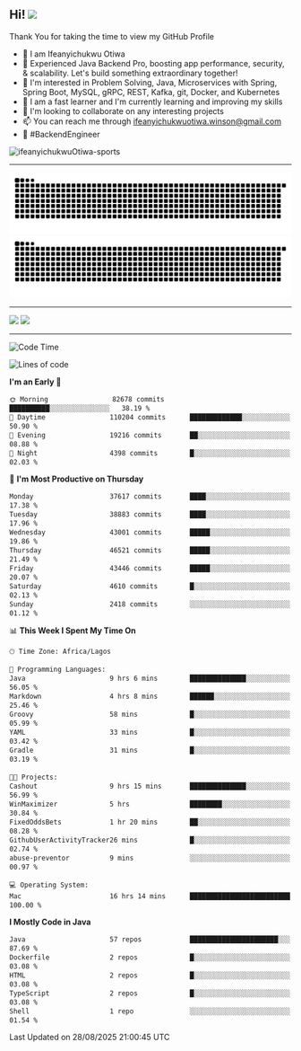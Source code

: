 <!-- BLOG-POST-LIST:START --><!-- BLOG-POST-LIST:END -->

## Hi! <img src="https://media.giphy.com/media/hvRJCLFzcasrR4ia7z/giphy.gif" width="4%"> 

Thank You for taking the time to view my GitHub Profile

- 👋 I am Ifeanyichukwu Otiwa
- 🚀 Experienced Java Backend Pro, boosting app performance, security, & scalability. Let's build something extraordinary together!
- 👀 I'm interested in Problem Solving, Java, Microservices with Spring, Spring Boot, MySQL, gRPC, REST, Kafka, git, Docker, and Kubernetes
- 🌱 I am a fast learner and I'm currently learning and improving my skills
- 💞️ I'm looking to collaborate on any interesting projects
- 📫 You can reach me through ifeanyichukwuotiwa.winson@gmail.com
- 🚀 #BackendEngineer

<p align="left" marginTop="10px"> <img src="https://komarev.com/ghpvc/?username=ifeanyichukwuOtiwa-sports&label=Profile%20views&color=0e75b6&style=for-the-badge" alt="ifeanyichukwuOtiwa-sports" /> </p>

***

<!--🐍📈SNAKEGRAPH / 🌐WEBSITE: https://github.com/Platane/snk -->
![github contribution grid snake animation](https://raw.githubusercontent.com/ifeanyichukwuOtiwa-sports/ifeanyichukwuOtiwa-sports/output/github-contribution-grid-snake-dark.svg#gh-dark-mode-only)![github contribution grid snake animation](https://raw.githubusercontent.com/ifeanyichukwuOtiwa-sports/ifeanyichukwuOtiwa-sports/output/github-contribution-grid-snake.svg#gh-light-mode-only)

***

<p float="left">
  <img float="left" src="https://github-readme-stats.vercel.app/api?username=ifeanyichukwuOtiwa-sports&count_private=true&include_all_commits=true&theme=react&show_icons=true" />
  <img float="right" src="https://github-readme-stats.vercel.app/api/top-langs/?username=ifeanyichukwuOtiwa-sports&layout=compact&show_icons=true&theme=react" /> 
</p>

***



<!--START_SECTION:waka-->
![Code Time](http://img.shields.io/badge/Code%20Time-4%2C132%20hrs%2039%20mins-blue)

![Lines of code](https://img.shields.io/badge/From%20Hello%20World%20I%27ve%20Written-62.5%20million%20lines%20of%20code-blue)

**I'm an Early 🐤** 

```text
🌞 Morning                82678 commits       ██████████░░░░░░░░░░░░░░░   38.19 % 
🌆 Daytime                110204 commits      █████████████░░░░░░░░░░░░   50.90 % 
🌃 Evening                19216 commits       ██░░░░░░░░░░░░░░░░░░░░░░░   08.88 % 
🌙 Night                  4398 commits        █░░░░░░░░░░░░░░░░░░░░░░░░   02.03 % 
```
📅 **I'm Most Productive on Thursday** 

```text
Monday                   37617 commits       ████░░░░░░░░░░░░░░░░░░░░░   17.38 % 
Tuesday                  38883 commits       ████░░░░░░░░░░░░░░░░░░░░░   17.96 % 
Wednesday                43001 commits       █████░░░░░░░░░░░░░░░░░░░░   19.86 % 
Thursday                 46521 commits       █████░░░░░░░░░░░░░░░░░░░░   21.49 % 
Friday                   43446 commits       █████░░░░░░░░░░░░░░░░░░░░   20.07 % 
Saturday                 4610 commits        █░░░░░░░░░░░░░░░░░░░░░░░░   02.13 % 
Sunday                   2418 commits        ░░░░░░░░░░░░░░░░░░░░░░░░░   01.12 % 
```


📊 **This Week I Spent My Time On** 

```text
🕑︎ Time Zone: Africa/Lagos

💬 Programming Languages: 
Java                     9 hrs 6 mins        ██████████████░░░░░░░░░░░   56.05 % 
Markdown                 4 hrs 8 mins        ██████░░░░░░░░░░░░░░░░░░░   25.46 % 
Groovy                   58 mins             █░░░░░░░░░░░░░░░░░░░░░░░░   05.99 % 
YAML                     33 mins             █░░░░░░░░░░░░░░░░░░░░░░░░   03.42 % 
Gradle                   31 mins             █░░░░░░░░░░░░░░░░░░░░░░░░   03.19 % 

🐱‍💻 Projects: 
Cashout                  9 hrs 15 mins       ██████████████░░░░░░░░░░░   56.99 % 
WinMaximizer             5 hrs               ████████░░░░░░░░░░░░░░░░░   30.84 % 
FixedOddsBets            1 hr 20 mins        ██░░░░░░░░░░░░░░░░░░░░░░░   08.28 % 
GithubUserActivityTracker26 mins             █░░░░░░░░░░░░░░░░░░░░░░░░   02.74 % 
abuse-preventor          9 mins              ░░░░░░░░░░░░░░░░░░░░░░░░░   00.97 % 

💻 Operating System: 
Mac                      16 hrs 14 mins      █████████████████████████   100.00 % 
```

**I Mostly Code in Java** 

```text
Java                     57 repos            ██████████████████████░░░   87.69 % 
Dockerfile               2 repos             █░░░░░░░░░░░░░░░░░░░░░░░░   03.08 % 
HTML                     2 repos             █░░░░░░░░░░░░░░░░░░░░░░░░   03.08 % 
TypeScript               2 repos             █░░░░░░░░░░░░░░░░░░░░░░░░   03.08 % 
Shell                    1 repo              ░░░░░░░░░░░░░░░░░░░░░░░░░   01.54 % 
```




 Last Updated on 28/08/2025 21:00:45 UTC
<!--END_SECTION:waka-->

<!--
<p align="center">
![trophy](https://github-profile-trophy.vercel.app/?username=ifeanyichukwuOtiwa-sports&theme=onedark) (https://github.com/ryo-ma/github-profile-trophy)
</p>
-->

<!---
ifeanyi-otiwa/ifeanyi-otiwa is a ✨ special ✨ repository because its `README.md` (this file) appears on your GitHub profile.
You can click the Preview link to take a look at your changes.
--->
